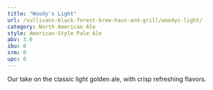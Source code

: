 ```yaml
---
title: "Woody's Light"
url: /sullivans-black-forest-brew-haus-and-grill/woodys-light/
category: North American Ale
style: American-Style Pale Ale
abv: 3.6
ibu: 0
srm: 0
upc: 0
---
```

Our take on the classic light golden ale, with crisp refreshing flavors.

